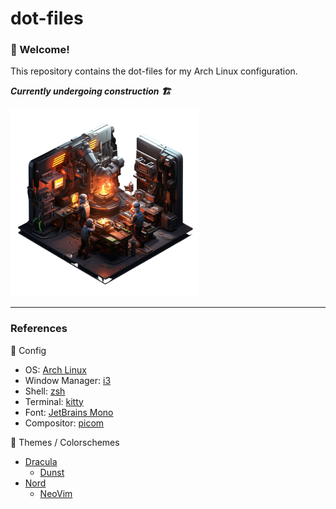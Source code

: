 # dot-files

### 👋 Welcome!

This repository contains the dot-files for my Arch Linux
configuration.

***Currently undergoing construction 🏗️***

<picture>
    <source
        media="(prefers-color-scheme: dark)"
        srcset="./images/construction.png"
    >
    <source
        media="(prefers-color-scheme: light)"
        srcset="./images/construction.png"
    >
    <img
        alt="Undergoing construction"
        src="./images/construction.png"
        width="300px"
        height="300px"
    >
</picture>

---

### References
💾 Config
- OS: [Arch Linux](https://archlinux.org/)
- Window Manager: [i3](https://github.com/i3/i3)
- Shell: [zsh](https://www.zsh.org/)
- Terminal: [kitty](https://sw.kovidgoyal.net/kitty/)
- Font: [JetBrains Mono](https://www.jetbrains.com/lp/mono/)
- Compositor: [picom](https://github.com/yshui/picom)

🎨 Themes / Colorschemes
- [Dracula](https://draculatheme.com/)
    - [Dunst](https://github.com/dracula/dunst)
- [Nord](https://www.nordtheme.com/)
    - [NeoVim](https://github.com/shaunsingh/nord.nvim)
